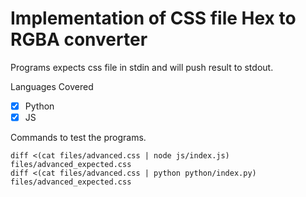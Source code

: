 # Implementation of CSS file Hex to RGBA converter

Programs expects css file in stdin and will push result to stdout.

Languages Covered

- [x] Python
- [x] JS

Commands to test the programs.

```shell
diff <(cat files/advanced.css | node js/index.js) files/advanced_expected.css
diff <(cat files/advanced.css | python python/index.py) files/advanced_expected.css
```
